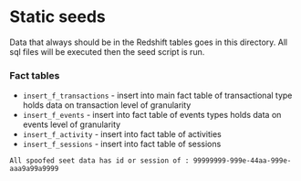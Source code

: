 # Static seeds

Data that always should be in the Redshift tables goes in this directory. All sql files will
be executed then the seed script is run.

### Fact tables
* `insert_f_transactions` - insert into main fact table of transactional type holds data on transaction level of granularity
* `insert_f_events` - insert into fact table of events types holds data on events level of granularity
* `insert_f_activity` - insert into fact table of activities
* `insert_f_sessions` - insert into fact table of sessions

```
All spoofed seet data has id or session of : 99999999-999e-44aa-999e-aaa9a99a9999
```
